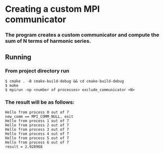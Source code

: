 # Creating a custom MPI communicator
### The program creates a custom communicator and compute the sum of N terms of harmonic series.
## Running
### From project directory run
```
$ cmake . -B cmake-build-debug && cd cmake-build-debug
$ make
$ mpirun -np <number of processes> exclude_communicator <N>
```
### The result will be as follows:
```
Hello from process 0 out of 7
new_comm == MPI_COMM_NULL, exit
Hello from process 1 out of 7
Hello from process 2 out of 7
Hello from process 3 out of 7
Hello from process 4 out of 7
Hello from process 5 out of 7
Hello from process 6 out of 7
result = 2.928968
```